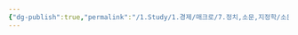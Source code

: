 ```yaml
---
{"dg-publish":true,"permalink":"/1.Study/1.경제/매크로/7.정치,소문,지정학/소문/","created":"2024-11-20T21:02:27.295+09:00","updated":"2025-06-03T20:07:19.891+09:00"}
---
```


